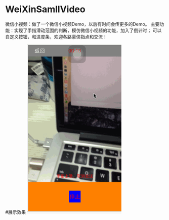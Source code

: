 # WeiXinSamllVideo
微信小视频：做了一个微信小视频Demo，以后有时间会传更多的Demo。
主要功能：实现了手指滑动范围的判断，模仿微信小视频的功能，加入了倒计时；
可以自定义按钮，和进度条，欢迎各路豪侠指点和交流！

#展示效果
![image](./Untitled.gif)<br/>